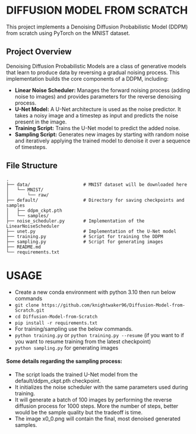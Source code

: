 # DIFFUSION MODEL FROM SCRATCH

This project implements a Denoising Diffusion Probabilistic Model (DDPM) from scratch using PyTorch on the MNIST dataset.

## Project Overview

Denoising Diffusion Probabilistic Models are a class of generative models that learn to produce data by reversing a gradual noising process. This implementation builds the core components of a DDPM, including:

* **Linear Noise Scheduler:** Manages the forward noising process (adding noise to images) and provides parameters for the reverse denoising process.
* **U-Net Model:** A U-Net architecture is used as the noise predictor. It takes a noisy image and a timestep as input and predicts the noise present in the image.
* **Training Script:** Trains the U-Net model to predict the added noise.
* **Sampling Script:** Generates new images by starting with random noise and iteratively applying the trained model to denoise it over a sequence of timesteps.

## File Structure

```text
.
├── data/                    # MNIST dataset will be downloaded here
│   └── MNIST/
│       └── raw/
├── default/                 # Directory for saving checkpoints and samples
│   ├── ddpm_ckpt.pth        
│   └── samples/             
├── noise_scheduler.py       # Implementation of the LinearNoiseScheduler
├── unet.py                  # Implementation of the U-Net model
├── training.py              # Script for training the DDPM
├── sampling.py              # Script for generating images
├── README.md                
└── requirements.txt         
```
# USAGE
* Create a new conda environment with python 3.10 then run below commands
* ```git clone https://github.com/knightwaker96/Diffusion-Model-from-Scratch.git```
* ```cd Diffusion-Model-from-Scratch```
* ```pip install -r requirements.txt```
* For training/sampling use the below commands. 
* ```python training.py``` or ```python training.py --resume``` (if you want to if you want to resume training from the latest checkpoint)
* ```python sampling.py``` for generating images

#### Some details regarding the sampling process:
* The script loads the trained U-Net model from the default/ddpm_ckpt.pth checkpoint.
* It initializes the noise scheduler with the same parameters used during training.
* It will generate a batch of 100 images by performing the reverse diffusion process for 1000 steps. More the number of steps, better would be the sample quality but the tradeoff is time.
* The image x0_0.png will contain the final, most denoised generated samples.
